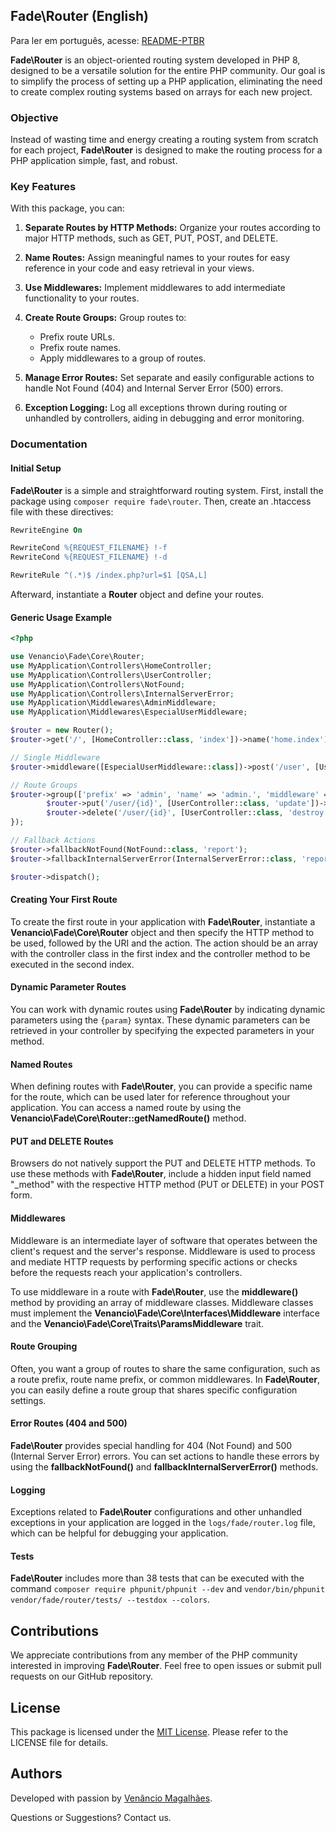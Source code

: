 
## Fade\Router (English) 
Para ler em português, acesse: [README-PTBR](https://github.com/venanciomagalhaes/Fade-Router/blob/main/READEME-PTBR.md)

**Fade\Router** is an object-oriented routing system developed in PHP 8, designed to be a versatile solution for the entire PHP community. Our goal is to simplify the process of setting up a PHP application, eliminating the need to create complex routing systems based on arrays for each new project.

### Objective

Instead of wasting time and energy creating a routing system from scratch for each project, **Fade\Router** is designed to make the routing process for a PHP application simple, fast, and robust.

### Key Features

With this package, you can:

1. **Separate Routes by HTTP Methods:** Organize your routes according to major HTTP methods, such as GET, PUT, POST, and DELETE.

2. **Name Routes:** Assign meaningful names to your routes for easy reference in your code and easy retrieval in your views.

3. **Use Middlewares:** Implement middlewares to add intermediate functionality to your routes.

4. **Create Route Groups:** Group routes to:

   - Prefix route URLs.
   - Prefix route names.
   - Apply middlewares to a group of routes.

5. **Manage Error Routes:** Set separate and easily configurable actions to handle Not Found (404) and Internal Server Error (500) errors.

6. **Exception Logging:** Log all exceptions thrown during routing or unhandled by controllers, aiding in debugging and error monitoring.

### Documentation

#### Initial Setup

**Fade\Router** is a simple and straightforward routing system. First, install the package using `composer require fade\router`. Then, create an .htaccess file with these directives:

```apache
RewriteEngine On

RewriteCond %{REQUEST_FILENAME} !-f
RewriteCond %{REQUEST_FILENAME} !-d

RewriteRule ^(.*)$ /index.php?url=$1 [QSA,L]
```

Afterward, instantiate a **Router** object and define your routes.

#### Generic Usage Example

```php
<?php

use Venancio\Fade\Core\Router;
use MyApplication\Controllers\HomeController;
use MyApplication\Controllers\UserController;
use MyApplication\Controllers\NotFound;
use MyApplication\Controllers\InternalServerError;
use MyApplication\Middlewares\AdminMiddleware;
use MyApplication\Middlewares\EspecialUserMiddleware;

$router = new Router();
$router->get('/', [HomeController::class, 'index'])->name('home.index');

// Single Middleware
$router->middleware([EspecialUserMiddleware::class])->post('/user', [UserController::class, 'store'])->name('user.store');

// Route Groups
$router->group(['prefix' => 'admin', 'name' => 'admin.', 'middleware' => [AdminMiddleware::class]], function () use ($router){
        $router->put('/user/{id}', [UserController::class, 'update'])->name('user.update');
        $router->delete('/user/{id}', [UserController::class, 'destroy'])->name('user.destroy');
});

// Fallback Actions
$router->fallbackNotFound(NotFound::class, 'report');
$router->fallbackInternalServerError(InternalServerError::class, 'report');

$router->dispatch();
```

#### Creating Your First Route

To create the first route in your application with **Fade\Router**, instantiate a **Venancio\Fade\Core\Router** object and then specify the HTTP method to be used, followed by the URI and the action. The action should be an array with the controller class in the first index and the controller method to be executed in the second index.

#### Dynamic Parameter Routes

You can work with dynamic routes using **Fade\Router** by indicating dynamic parameters using the `{param}` syntax. These dynamic parameters can be retrieved in your controller by specifying the expected parameters in your method.

#### Named Routes

When defining routes with **Fade\Router**, you can provide a specific name for the route, which can be used later for reference throughout your application. You can access a named route by using the **Venancio\Fade\Core\Router::getNamedRoute()** method.

#### PUT and DELETE Routes

Browsers do not natively support the PUT and DELETE HTTP methods. To use these methods with **Fade\Router**, include a hidden input field named "_method" with the respective HTTP method (PUT or DELETE) in your POST form.

#### Middlewares

Middleware is an intermediate layer of software that operates between the client's request and the server's response. Middleware is used to process and mediate HTTP requests by performing specific actions or checks before the requests reach your application's controllers.

To use middleware in a route with **Fade\Router**, use the **middleware()** method by providing an array of middleware classes. Middleware classes must implement the **Venancio\Fade\Core\Interfaces\Middleware** interface and the **Venancio\Fade\Core\Traits\ParamsMiddleware** trait.

#### Route Grouping

Often, you want a group of routes to share the same configuration, such as a route prefix, route name prefix, or common middlewares. In **Fade\Router**, you can easily define a route group that shares specific configuration settings.

#### Error Routes (404 and 500)

**Fade\Router** provides special handling for 404 (Not Found) and 500 (Internal Server Error) errors. You can set actions to handle these errors by using the **fallbackNotFound()** and **fallbackInternalServerError()** methods.

#### Logging

Exceptions related to **Fade\Router** configurations and other unhandled exceptions in your application are logged in the `logs/fade/router.log` file, which can be helpful for debugging your application.

#### Tests

**Fade\Router** includes more than 38 tests that can be executed with the command ```composer require phpunit/phpunit --dev``` and
```vendor/bin/phpunit vendor/fade/router/tests/ --testdox --colors```.

## Contributions

We appreciate contributions from any member of the PHP community interested in improving **Fade\Router**. Feel free to open issues or submit pull requests on our GitHub repository.

## License

This package is licensed under the [MIT License](LINK_TO_LICENSE). Please refer to the LICENSE file for details.

## Authors

Developed with passion by [Venâncio Magalhães](https://www.linkedin.com/in/deividsonvm/).

Questions or Suggestions? Contact us.
